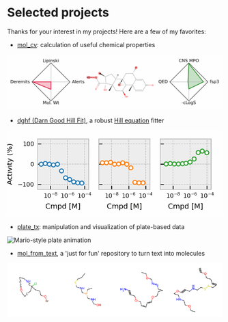 # Selected projects

Thanks for your interest in my projects! Here are a few of my favorites:

- [mol_cv](https://github.com/prheenan/mol_cv): calculation of useful chemical properties

![Animation of molecules properties](assets/img/mol_cv.gif)

- [dghf (Darn Good Hill Fit)](https://github.com/prheenan/dghf), a robust [Hill equation](https://en.wikipedia.org/wiki/Hill_equation_(biochemistry)) fitter

![Animation of hill fits](assets/img/dghf_gallery.gif)

- [plate_tx](https://github.com/prheenan/plate_tx.git): manipulation and visualization of plate-based data

![Mario-style plate animation](assets/img/mario.gif)

- [mol_from_text](https://github.com/prheenan/mol_from_text), a 'just for fun' repository to turn text into molecules

![Animation of '4fun' string using mol_from_text](assets/img/mol_from_text_4fun.gif)
